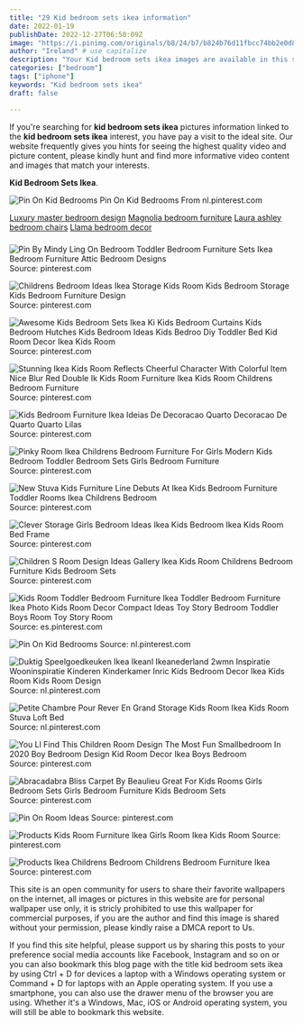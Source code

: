 ```yaml
---
title: "29 Kid bedroom sets ikea information"
date: 2022-01-19
publishDate: 2022-12-27T06:50:09Z
image: "https://i.pinimg.com/originals/b8/24/b7/b824b76d11fbcc74bb2e0d8c5e6edcf9.jpg"
author: "Ireland" # use capitalize
description: "Your Kid bedroom sets ikea images are available in this site. Kid bedroom sets ikea are a topic that is being searched for and liked by netizens now. You can Download the Kid bedroom sets ikea files here. Get all free photos."
categories: ["bedroom"]
tags: ["iphone"]
keywords: "Kid bedroom sets ikea"
draft: false

---
```


If you're searching for **kid bedroom sets ikea** pictures information linked to the **kid bedroom sets ikea** interest, you have pay a visit to the ideal  site.  Our website frequently  gives you  hints  for seeing  the highest  quality video and picture  content, please kindly hunt and find more informative video content and images  that match your interests.

**Kid Bedroom Sets Ikea**. 

![Pin On Kid Bedrooms](https://i.pinimg.com/736x/ac/49/ea/ac49eacbce40e775a466219975c6e2dd.jpg "Pin On Kid Bedrooms")
Pin On Kid Bedrooms From nl.pinterest.com

[Luxury master bedroom design](/luxury-master-bedroom-design/)
[Magnolia bedroom furniture](/magnolia-bedroom-furniture/)
[Laura ashley bedroom chairs](/laura-ashley-bedroom-chairs/)
[Llama bedroom decor](/llama-bedroom-decor/)



### 

 


![Pin By Mindy Ling On Bedroom Toddler Bedroom Furniture Sets Ikea Bedroom Furniture Attic Bedroom Designs](https://i.pinimg.com/474x/8b/5c/32/8b5c32a29197729aec847f537aeb4fff.jpg "Pin By Mindy Ling On Bedroom Toddler Bedroom Furniture Sets Ikea Bedroom Furniture Attic Bedroom Designs")
Source: pinterest.com

 

![Childrens Bedroom Ideas Ikea Storage Kids Room Kids Bedroom Storage Kids Bedroom Furniture Design](https://i.pinimg.com/originals/7a/dc/38/7adc389416e76b954fbaf5e43d0a7151.jpg "Childrens Bedroom Ideas Ikea Storage Kids Room Kids Bedroom Storage Kids Bedroom Furniture Design")
Source: pinterest.com

 

![Awesome Kids Bedroom Sets Ikea Ki Kids Bedroom Curtains Kids Bedroom Hutches Kids Bedroom Ideas Kids Bedroo Diy Toddler Bed Kid Room Decor Ikea Kids Room](https://i.pinimg.com/originals/89/25/26/892526f40c0e187af9d9df0a26a78864.jpg "Awesome Kids Bedroom Sets Ikea Ki Kids Bedroom Curtains Kids Bedroom Hutches Kids Bedroom Ideas Kids Bedroo Diy Toddler Bed Kid Room Decor Ikea Kids Room")
Source: pinterest.com

 

![Stunning Ikea Kids Room Reflects Cheerful Character With Colorful Item Nice Blur Red Double Ik Kids Room Furniture Ikea Kids Room Childrens Bedroom Furniture](https://i.pinimg.com/originals/34/94/4f/34944f869206e88f14567eb736e8ea86.jpg "Stunning Ikea Kids Room Reflects Cheerful Character With Colorful Item Nice Blur Red Double Ik Kids Room Furniture Ikea Kids Room Childrens Bedroom Furniture")
Source: pinterest.com

 

![Kids Bedroom Furniture Ikea Ideias De Decoracao Quarto Decoracao De Quarto Quarto Lilas](https://i.pinimg.com/originals/ef/1d/8f/ef1d8ff1bf236ae51cc99f4af6e74801.jpg "Kids Bedroom Furniture Ikea Ideias De Decoracao Quarto Decoracao De Quarto Quarto Lilas")
Source: pinterest.com

 

![Pinky Room Ikea Childrens Bedroom Furniture For Girls Modern Kids Bedroom Toddler Bedroom Sets Girls Bedroom Furniture](https://i.pinimg.com/originals/cc/fd/c7/ccfdc73a08d6a57bee5dab3a25116584.jpg "Pinky Room Ikea Childrens Bedroom Furniture For Girls Modern Kids Bedroom Toddler Bedroom Sets Girls Bedroom Furniture")
Source: pinterest.com

 

![New Stuva Kids Furniture Line Debuts At Ikea Kids Bedroom Furniture Toddler Rooms Ikea Childrens Bedroom](https://i.pinimg.com/originals/6c/bb/51/6cbb51a113fc141cb460eb45b43b22bf.jpg "New Stuva Kids Furniture Line Debuts At Ikea Kids Bedroom Furniture Toddler Rooms Ikea Childrens Bedroom")
Source: pinterest.com

 

![Clever Storage Girls Bedroom Ideas Ikea Kids Bedroom Ikea Kids Room Bed Frame](https://i.pinimg.com/736x/86/b6/ce/86b6ce01d5f8a1944d90970503644ae0.jpg "Clever Storage Girls Bedroom Ideas Ikea Kids Bedroom Ikea Kids Room Bed Frame")
Source: pinterest.com

 

![Children S Room Design Ideas Gallery Ikea Kids Room Childrens Bedroom Furniture Kids Bedroom Sets](https://i.pinimg.com/originals/14/d2/d3/14d2d3ca221cb8499eb4c8c6edbf1817.jpg "Children S Room Design Ideas Gallery Ikea Kids Room Childrens Bedroom Furniture Kids Bedroom Sets")
Source: pinterest.com

 

![Kids Room Toddler Bedroom Furniture Ikea Toddler Bedroom Furniture Ikea Photo Kids Room Decor Compact Ideas Toy Story Bedroom Toddler Boys Room Toy Story Room](https://i.pinimg.com/originals/28/57/ae/2857aeb8b703903420722166c6b1a061.jpg "Kids Room Toddler Bedroom Furniture Ikea Toddler Bedroom Furniture Ikea Photo Kids Room Decor Compact Ideas Toy Story Bedroom Toddler Boys Room Toy Story Room")
Source: es.pinterest.com

 

![Pin On Kid Bedrooms](https://i.pinimg.com/736x/ac/49/ea/ac49eacbce40e775a466219975c6e2dd.jpg "Pin On Kid Bedrooms")
Source: nl.pinterest.com

 

![Duktig Speelgoedkeuken Ikea Ikeanl Ikeanederland 2wmn Inspiratie Wooninspiratie Kinderen Kinderkamer Inric Kids Bedroom Decor Ikea Kids Room Kids Room Design](https://i.pinimg.com/originals/df/9e/81/df9e81546ea5763c9779387ba5f45b7f.jpg "Duktig Speelgoedkeuken Ikea Ikeanl Ikeanederland 2wmn Inspiratie Wooninspiratie Kinderen Kinderkamer Inric Kids Bedroom Decor Ikea Kids Room Kids Room Design")
Source: nl.pinterest.com

 

![Petite Chambre Pour Rever En Grand Storage Kids Room Ikea Kids Room Stuva Loft Bed](https://i.pinimg.com/736x/36/c9/36/36c9365a6fdff57ec03015bd4e6d6022.jpg "Petite Chambre Pour Rever En Grand Storage Kids Room Ikea Kids Room Stuva Loft Bed")
Source: nl.pinterest.com

 

![You Ll Find This Children Room Design The Most Fun Smallbedroom In 2020 Boy Bedroom Design Kid Room Decor Ikea Boys Bedroom](https://i.pinimg.com/736x/70/b1/24/70b1248903d24907a54b1e4d467a8c36.jpg "You Ll Find This Children Room Design The Most Fun Smallbedroom In 2020 Boy Bedroom Design Kid Room Decor Ikea Boys Bedroom")
Source: pinterest.com

 

![Abracadabra Bliss Carpet By Beaulieu Great For Kids Rooms Girls Bedroom Sets Girls Bedroom Furniture Kids Bedroom Sets](https://i.pinimg.com/736x/7d/11/46/7d1146d1ddef8a1f9efb5e1a0627953f--light-pink-bedrooms-twin-girl-bedrooms.jpg "Abracadabra Bliss Carpet By Beaulieu Great For Kids Rooms Girls Bedroom Sets Girls Bedroom Furniture Kids Bedroom Sets")
Source: pinterest.com

 

![Pin On Room Ideas](https://i.pinimg.com/originals/02/5b/85/025b8507c4168a9b7942e95beb504916.jpg "Pin On Room Ideas")
Source: pinterest.com

 

![Products Kids Room Furniture Ikea Girls Room Ikea Kids Room](https://i.pinimg.com/originals/92/4d/32/924d3208b00d897e7138aee44bdc7a63.jpg "Products Kids Room Furniture Ikea Girls Room Ikea Kids Room")
Source: pinterest.com

 

![Products Ikea Childrens Bedroom Childrens Bedroom Furniture Ikea](https://i.pinimg.com/originals/b8/24/b7/b824b76d11fbcc74bb2e0d8c5e6edcf9.jpg "Products Ikea Childrens Bedroom Childrens Bedroom Furniture Ikea")
Source: pinterest.com

 

This site is an open community for users to share their favorite wallpapers on the internet, all images or pictures in this website are for personal wallpaper use only, it is stricly prohibited to use this wallpaper for commercial purposes, if you are the author and find this image is shared without your permission, please kindly raise a DMCA report to Us.

If you find this site helpful, please support us by sharing this posts to your preference social media accounts like Facebook, Instagram and so on or you can also bookmark this blog page with the title kid bedroom sets ikea by using Ctrl + D for devices a laptop with a Windows operating system or Command + D for laptops with an Apple operating system. If you use a smartphone, you can also use the drawer menu of the browser you are using. Whether it's a Windows, Mac, iOS or Android operating system, you will still be able to bookmark this website.
